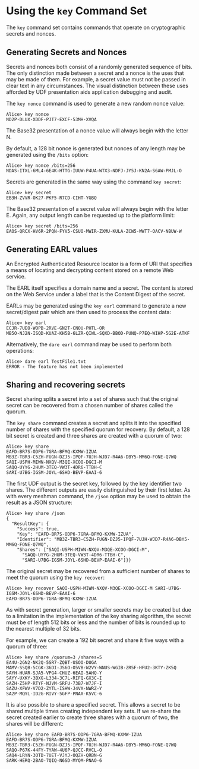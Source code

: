 
# Using the `key` Command Set

The `key` command set contains commands that operate on cryptographic secrets and
nonces.

## Generating Secrets and Nonces

Secrets and nonces both consist of a randomly generated sequence of bits. The
only distinction made between a secret and a nonce is the uses that may be 
made of them. For example, a secret value must not be passed in clear text in 
any circumstances. The visual distinction between these uses afforded by UDF 
presentation aids application debugging and audit.

The `key nonce` command is used to generate a new random nonce value:


````
Alice> key nonce
ND2P-DLUX-XDDF-PJT7-EXCF-53MH-XVQA
````

The Base32 presentation of a nonce value will always begin with the letter N.

By default, a 128 bit nonce is generated but nonces of any length may be
generated using the `/bits` option:


````
Alice> key nonce /bits=256
NDAS-ITXL-6ML4-6E4K-HTTG-IUUW-P4UA-WTX3-NDFJ-JY5J-KN2A-S6AW-PMJL-O
````

Secrets are generated in the same way using the command `key secret`:


````
Alice> key secret
EB3H-ZVVR-OK27-PKF5-R7CD-CIHT-YGBQ
````

The Base32 presentation of a secret value will always begin with the letter E.
Again, any output length can be requested up to the platform limit:


````
Alice> key secret /bits=256
EAOS-QRCX-HV6R-2PQN-FYV5-CSUO-MWIR-ZXMU-KULA-ZCW5-WWT7-OACV-NBUW-W
````

## Generating EARL values

An Encrypted Authenticated Resource locator is a form of URI that specifies 
a means of locating and decrypting content stored on a remote Web service.

The EARL itself specifies a domain name and a secret. The content is stored
on the Web Service under a label that is the Content Digest of the secret.

EARLs may be generated using the `key earl` command to generate
a new secret/digest pair which are then used to process the content data:


````
Alice> key earl
ECJR-7UEO-WOPB-2RVE-GN2T-CNOU-PHTL-OR
MB5O-NJ2N-ISQD-KUAZ-KH5B-6LZR-QIWL-SQXD-BBOD-PUNQ-P7EQ-WIHP-5G2E-ATKF
````

Alternatively, the `dare earl` command may be used to perform both operations:


````
Alice> dare earl TestFile1.txt
ERROR - The feature has not been implemented
````

## Sharing and recovering secrets

Secret sharing splits a secret into a set of shares such that the original
secret can be recovered from a chosen number of shares called the quorum.

The `key share` command creates a secret and splits it into the specified
number of shares with the specified quorum for recovery. By default, a 128
bit secret is created and three shares are created with a quorum of two:


````
Alice> key share
EAFD-BR7S-ODP6-7GRA-BFMQ-KXMW-IZUA
MB3Z-TBR3-C5ZH-FUGN-DZJ5-IPQF-7UJH-WJD7-R4A6-DBY5-MM6Q-FONE-Q7WQ
SAQI-USPH-MIWN-NXQV-M3QE-XCOO-DGCI-M
SAQQ-UYYG-2HUM-3TEQ-VW3T-4DR6-TTBH-C
SARI-U7BG-IGSM-JOYL-6SHD-BEVP-EAAI-6
````

The first UDF output is the secret key, followed by the key identifier 
two shares. The different outputs are easily distinguished by their first 
letter. As with every meshman command, the `/json` option may be used to 
obtain the result as a JSON structure:


````
Alice> key share /json
{
  "ResultKey": {
    "Success": true,
    "Key": "EAFD-BR7S-ODP6-7GRA-BFMQ-KXMW-IZUA",
    "Identifier": "MB3Z-TBR3-C5ZH-FUGN-DZJ5-IPQF-7UJH-WJD7-R4A6-DBY5-MM6Q-FONE-Q7WQ",
    "Shares": ["SAQI-USPH-MIWN-NXQV-M3QE-XCOO-DGCI-M",
      "SAQQ-UYYG-2HUM-3TEQ-VW3T-4DR6-TTBH-C",
      "SARI-U7BG-IGSM-JOYL-6SHD-BEVP-EAAI-6"]}}
````

The original secret may be recovered from a sufficient number of shares to
meet the quorum using the `key recover`:


````
Alice> key recover SAQI-USPH-MIWN-NXQV-M3QE-XCOO-DGCI-M SARI-U7BG-IGSM-JOYL-6SHD-BEVP-EAAI-6
EAFD-BR7S-ODP6-7GRA-BFMQ-KXMW-IZUA
````

As with secret generation, larger or smaller secrets may be created but due
to a limitation in the implementation of the key sharing algorithm, the secret 
must be of length 512 bits or less and the number of bits is rounded up to
the nearest multiple of 32 bits.

For example, we can create a 192 bit secret and share it five ways with a quorum
of three:


````
Alice> key share /quorum=3 /shares=5
EA4U-2GN2-NK2Q-5SR7-ZQBT-USOO-DUGA
MAMV-SSQB-5CGK-36DI-JS6O-O5VB-W2VY-WNUS-WGIB-ZR5F-HFU2-3KTY-ZK5Q
SAYH-HUAR-SJA5-VPG4-CHUZ-6EAI-5AHQ-Y
SAYY-UXKY-3BXG-L334-3C7L-RIFQ-GX3C-I
SAZH-Z5HP-RTYF-NJVM-SRFU-73B7-W7JF-I
SAZU-XFWV-V7D2-ZYTL-ISHW-J4VX-NWRZ-Y
SA2P-MQYL-ID2G-RIVY-5GFP-PNAX-K5VC-6
````

It is also possible to share a specified secret. This allows a secret to be 
shared multiple times creating independent key sets. If we re-share the secret
created earlier to create three shares with a quorum of two, the shares will
be different:


````
Alice> key share EAFD-BR7S-ODP6-7GRA-BFMQ-KXMW-IZUA
EAFD-BR7S-ODP6-7GRA-BFMQ-KXMW-IZUA
MB3Z-TBR3-C5ZH-FUGN-DZJ5-IPQF-7UJH-WJD7-R4A6-DBY5-MM6Q-FONE-Q7WQ
SAQO-P67K-44FY-7YAW-4U6P-QJCC-RVCL-O
SAQ4-LRYN-3OTD-7UET-VJYJ-OQZH-QRBN-G
SARK-HERQ-2BAO-7QIQ-N6SD-MYQM-PNAO-6
````

